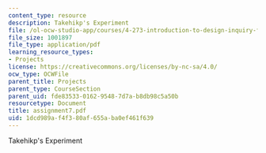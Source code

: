 ```yaml
---
content_type: resource
description: Takehikp's Experiment
file: /ol-ocw-studio-app/courses/4-273-introduction-to-design-inquiry-fall-2001/1dcd989af4f380af655aba0ef461f639_assignment7.pdf
file_size: 1001897
file_type: application/pdf
learning_resource_types:
- Projects
license: https://creativecommons.org/licenses/by-nc-sa/4.0/
ocw_type: OCWFile
parent_title: Projects
parent_type: CourseSection
parent_uid: fde83533-0162-9548-7d7a-b8db98c5a50b
resourcetype: Document
title: assignment7.pdf
uid: 1dcd989a-f4f3-80af-655a-ba0ef461f639
---
```

Takehikp's Experiment